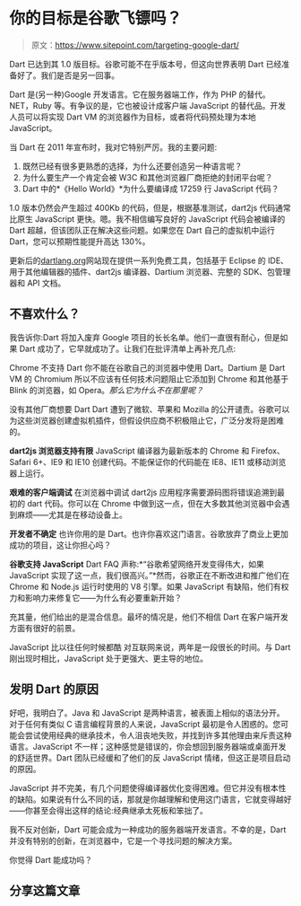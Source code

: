 # 你的目标是谷歌飞镖吗？

> 原文：<https://www.sitepoint.com/targeting-google-dart/>

Dart 已达到其 1.0 版目标。谷歌可能不在乎版本号，但这向世界表明 Dart 已经准备好了。我们是否是另一回事。

Dart 是(另一种)Google 开发语言。它在服务器端工作，作为 PHP 的替代。NET，Ruby 等。有争议的是，它也被设计成客户端 JavaScript 的替代品。开发人员可以将实现 Dart VM 的浏览器作为目标，或者将代码预处理为本地 JavaScript。

当 Dart 在 2011 年宣布时，我对它特别严厉。我的主要问题:

1.  既然已经有很多更熟悉的选择，为什么还要创造另一种语言呢？
2.  为什么要生产一个肯定会被 W3C 和其他浏览器厂商拒绝的封闭平台呢？
3.  Dart 中的*《Hello World》*为什么要编译成 17259 行 JavaScript 代码？

1.0 版本仍然会产生超过 400Kb 的代码，但是，根据基准测试，dart2js 代码通常比原生 JavaScript 更快。嗯。我不相信编写良好的 JavaScript 代码会被编译的 Dart 超越，但该团队正在解决这些问题。如果您在 Dart 自己的虚拟机中运行 Dart，您可以预期性能提升高达 130%。

更新后的[dartlang.org](https://www.dartlang.org/)网站现在提供一系列免费工具，包括基于 Eclipse 的 IDE、用于其他编辑器的插件、dart2js 编译器、Dartium 浏览器、完整的 SDK、包管理器和 API 文档。

## 不喜欢什么？

我告诉你:Dart 将加入废弃 Google 项目的长长名单。他们一直很有耐心，但是如果 Dart 成功了，它早就成功了。让我们在批评清单上再补充几点:

Chrome 不支持 Dart
你不能在谷歌自己的浏览器中使用 Dart。Dartium 是 Dart VM 的 Chromium 所以不应该有任何技术问题阻止它添加到 Chrome 和其他基于 Blink 的浏览器，如 Opera。*那么它为什么不在那里呢？*

没有其他厂商想要 Dart
Dart 遭到了微软、苹果和 Mozilla 的公开谴责。谷歌可以为这些浏览器创建虚拟机插件，但假设供应商不积极阻止它，广泛分发将是困难的。

**dart2js 浏览器支持有限**
JavaScript 编译器为最新版本的 Chrome 和 Firefox、Safari 6+、IE9 和 IE10 创建代码。不能保证你的代码能在 IE8、IE11 或移动浏览器上运行。

**艰难的客户端调试**
在浏览器中调试 dart2js 应用程序需要源码图将错误追溯到最初的 dart 代码。你可以在 Chrome 中做到这一点，但在大多数其他浏览器中会遇到麻烦——尤其是在移动设备上。

**开发者不确定**
也许你用的是 Dart。也许你喜欢这门语言。谷歌放弃了商业上更加成功的项目，这让你担心吗？

**谷歌支持 JavaScript**
Dart FAQ 声称:*“谷歌希望网络开发变得伟大，如果 JavaScript 实现了这一点，我们很高兴。”*然而，谷歌正在不断改进和推广他们在 Chrome 和 Node.js 运行时使用的 V8 引擎。如果 JavaScript 有缺陷，他们有权力和影响力来修复它——为什么有必要重新开始？

充其量，他们给出的是混合信息。最坏的情况是，他们不相信 Dart 在客户端开发方面有很好的前景。

JavaScript 比以往任何时候都酷
对互联网来说，两年是一段很长的时间。与 Dart 刚出现时相比，JavaScript 处于更强大、更主导的地位。

## 发明 Dart 的原因

好吧，我明白了。Java 和 JavaScript 是两种语言，被表面上相似的语法分开。对于任何有类似 C 语言编程背景的人来说，JavaScript 最初是令人困惑的。您可能会尝试使用经典的继承技术，令人沮丧地失败，并找到许多其他理由来斥责这种语言。JavaScript 不一样；这种感觉是错误的，你会想回到服务器端或桌面开发的舒适世界。Dart 团队已经缓和了他们的反 JavaScript 情绪，但这正是项目启动的原因。

JavaScript 并不完美，有几个问题使得编译器优化变得困难。但它并没有根本性的缺陷。如果说有什么不同的话，那就是你越理解和使用这门语言，它就变得越好——你甚至会得出这样的结论:经典继承太死板和笨拙了。

我不反对创新，Dart 可能会成为一种成功的服务器端开发语言。不幸的是，Dart 并没有特别的创新，在浏览器中，它是一个寻找问题的解决方案。

你觉得 Dart 能成功吗？

## 分享这篇文章